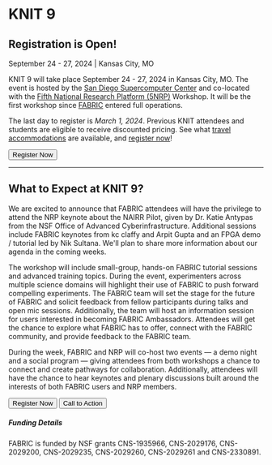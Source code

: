 # KNIT 9

## Registration is Open!

September 24 - 27, 2024 | Kansas City, MO
 
KNIT 9 will take place September 24 - 27, 2024 in Kansas City, MO. The event is hosted by the [San Diego Supercomputer Center](https://www.sdsc.edu/) and co-located with the [Fifth National Research Platform (5NRP)](https://nationalresearchplatform.org/) Workshop. It will be the first workshop since [FABRIC](https://fabric-testbed.net) entered full operations.

The last day to register is _March 1, 2024_.
Previous KNIT attendees and students are eligible to receive discounted pricing.
See what [travel accommodations](/travel) are available,
and [register now](/register)!

<button linkTo="/registration" center="true">Register Now</button>

---

## What to Expect at KNIT 9?

We are excited to announce that FABRIC attendees will have the privilege to attend the NRP keynote about the NAIRR Pilot, given by Dr. Katie Antypas from the NSF Office of Advanced Cyberinfrastructure. Additional sessions include FABRIC keynotes from kc claffy and Arpit Gupta and an FPGA demo / tutorial led by Nik Sultana. We'll plan to share more information about our agenda in the coming weeks.

The workshop will include small-group, hands-on FABRIC tutorial sessions and advanced training topics. During the event, experimenters across multiple science domains will highlight their use of FABRIC to push forward compelling experiments. The FABRIC team will set the stage for the future of FABRIC and solicit feedback from fellow participants during talks and open mic sessions. Additionally, the team will host an information session for users interested in becoming FABRIC Ambassadors. Attendees will get the chance to explore what FABRIC has to offer, connect with the FABRIC community, and provide feedback to the FABRIC team.

During the week, FABRIC and NRP will co-host two events — a demo night and a social program — giving attendees from both workshops a chance to connect and create pathways for collaboration. Additionally, attendees will have the chance to hear keynotes and plenary discussions built around the interests of both FABRIC users and NRP members.

<button linkTo="/registration" center="true">Register Now</button>
<button linkTo="/cfa" center="true">Call to Action</button>

##### Funding Details

FABRIC is funded by NSF grants CNS-1935966, CNS-2029176, CNS-2029200, CNS-2029235, CNS-2029260, CNS-2029261 and CNS-2330891.
